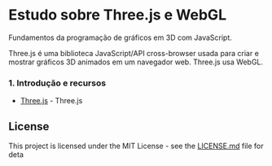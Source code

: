 # Estudo sobre Three.js e WebGL

Fundamentos da programação de gráficos em 3D com JavaScript.

Three.js é uma biblioteca JavaScript/API cross-browser usada para criar e mostrar gráficos 3D animados em um navegador web. Three.js usa WebGL.
### 1. Introdução e recursos

* [Three.js](https://threejs.org/) - Three.js
## License

This project is licensed under the MIT License - see the [LICENSE.md](LICENSE.md) file for deta
